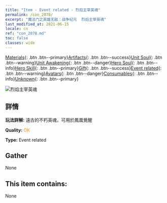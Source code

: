 ```yaml
---
title: "Item - Event related - 烈焰主宰英魂"
permalink: /con_2078/
excerpt: "魔法门之英雄无敌：战争纪元  烈焰主宰英魂"
last_modified_at: 2021-06-15
locale: cn
ref: "con_2078.md"
toc: false
classes: wide
---
```

 [Materials](/ItemsCN/){: .btn .btn--primary}[Artifacts](/ItemsCN/Artifacts/){: .btn .btn--success}[Unit Soul](/ItemsCN/UnitSoul/){: .btn .btn--warning}[Unit Awakening](/ItemsCN/UnitAwakening/){: .btn .btn--danger}[Hero Soul](/ItemsCN/HeroSoul/){: .btn .btn--info}[Hero Skill](/ItemsCN/HeroSkill/){: .btn .btn--primary}[Gift](/ItemsCN/Gift/){: .btn .btn--success}[Event related](/ItemsCN/Events/){: .btn .btn--warning}[Avatars](/ItemsCN/Avatars/){: .btn .btn--danger}[Consumables](/ItemsCN/Consumables/){: .btn .btn--info}[Unknown](/ItemsCN/Unknown/){: .btn .btn--primary}

 ![烈焰主宰英魂](/images/t/juexing_907.jpg)

## 詳情
 **玩法詳解:** 遠古的不朽英魂，可用於鳳凰覺醒

 **Quality:** <span style="color: #FF8C00">OK</span>

 **Type:** Event related

## Gather

  None

## This item contains:

  None

